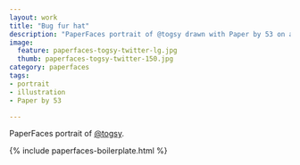 ```yaml
---
layout: work
title: "Bug fur hat"
description: "PaperFaces portrait of @togsy drawn with Paper by 53 on an iPad."
image: 
  feature: paperfaces-togsy-twitter-lg.jpg
  thumb: paperfaces-togsy-twitter-150.jpg
category: paperfaces
tags: 
- portrait
- illustration
- Paper by 53

---
```


PaperFaces portrait of [@togsy](http://twitter.com/togsy).

{% include paperfaces-boilerplate.html %}